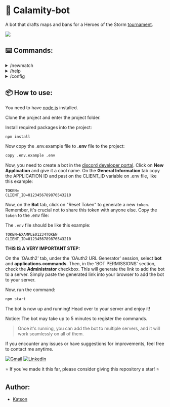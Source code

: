 # 🤖 Calamity-bot
A bot that drafts maps and bans for a Heroes of the Storm [tournament](https://www.calamitygaming.com.br/heroes-of-the-storm). 

![](https://github.com/katson1/calamity-bot/blob/master/utils/assets/preview.gif)

## ⌨️ Commands:

<details>
  <summary> /newmatch </summary>
  
  - Create a new match registration (bans, fist picks and map).
  
    * options:

        > The sequence in which teams are selected only impact the game when is selected a bo7 system, the team_1 will recieve the advantage setted on /config command.
        
        - system - Select a match system ex.: (Bo3, Bo5).
        - team1 - Select the first team role from discord server.
        - team2 - Select the second team role from discord server.
        
</details>

<details>
  <summary> /help </summary>
  
  - Display the commands descriptions.
</details>

<details>
  <summary> /config </summary>
  
  - This command allows you to configure or retrieve settings for the bot.

    To view the current settings, select the setting you wish to inspect, and leave the `value` option blank.

    **Map setting instruction:**
    To set map preferences, use the setting command followed by the desired maps enclosed in spaces. For example: Sky Alterac Cursed. Each map should be listed separately. Note that maps must be specified by a single name.
    
    **Roles setting instruction:**
    To set admin roles, use the setting command followed by the desired roles enclosed in spaces. For example: admin adm staff. Note that roles must be specified by a single name. (The role named 'adm' serves as the bot's default setting).
    
    **Bo7 setting instruction:**
    Modify the format of the Bo7 system for tournaments. If your tournament utilizes the Upper Finals Winner configuration, you can adjust the advantage given to the winning team.
    
    Using the setting Bo7 command, you can specify:
    
      - **map:** Automatically sets the toss coin winner to team_1. (default)
      - **game:** Sets the first game win to team_1.
      - **none:** Remove bo7 configuration.
</details>

## 📦 How to use:
You need to have [node.js](https://nodejs.org/en) installed.

Clone the project and enter the project folder.

Install required packages into the project:
  ```bash
npm install
  ```

Now copy the .env.example file to **.env** file to the project:
  ```.bash
copy .env.example .env
  ```

Now, you need to create a bot in the [discord developer portal](https://discord.com/developers/applications).
Click on **New Application** and give it a cool name.
On the **General Information** tab copy the APPLICATION ID and past on the CLIENT_ID variable on .env file, like this example: 

  ```.env
TOKEN=
CLIENT_ID=0123456789876543210
  ```

Now, on the **Bot** tab, click on "Reset Token" to generate a new `token`. Remember, it's crucial not to share this token with anyone else.
Copy the `token` to the .env file:

The `.env` file should be like this example:
  ```.env
TOKEN=EXAMPLE01234TOKEN
CLIENT_ID=0123456789876543210
  ```

**THIS IS A VERY IMPORTANT STEP:**

On the 'OAuth2' tab, under the 'OAuth2 URL Generator' session, select **bot** and **applications.commands**. Then, in the 'BOT PERMISSIONS' section, check the **Administrator** checkbox. This will generate the link to add the bot to a server. Simply paste the generated link into your browser to add the bot to your server.

Now, run the command:
   ```js
npm start
  ```

The bot is now up and running! Head over to your server and enjoy it!

Notice: The bot may take up to 5 minutes to register the commands.

> Once it's running, you can add the bot to multiple servers, and it will work seamlessly on all of them.

If you encounter any issues or have suggestions for improvements, feel free to contact me anytime.

[<img src="https://img.shields.io/badge/-Gmail-FF0000?style=flat-square&labelColor=FF0000&logo=gmail&logoColor=white&link=" alt="Gmail"/></a>](mailto:katson.alves@ccc.ufcg.edu.br)
[<img src="https://img.shields.io/badge/-Linkedin-0e76a8?style=flat-square&logo=Linkedin&logoColor=white&link=" alt="LinkedIn"/></a>](https://www.linkedin.com/in/katsonmatheus/)

⭐ If you've made it this far, please consider giving this repository a star! ⭐

## Author:
- [Katson](https://github.com/katson1)
